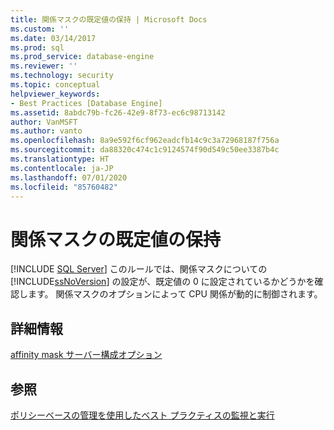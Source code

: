 ```yaml
---
title: 関係マスクの既定値の保持 | Microsoft Docs
ms.custom: ''
ms.date: 03/14/2017
ms.prod: sql
ms.prod_service: database-engine
ms.reviewer: ''
ms.technology: security
ms.topic: conceptual
helpviewer_keywords:
- Best Practices [Database Engine]
ms.assetid: 8abdc79b-fc26-42e9-8f73-ec6c98713142
author: VanMSFT
ms.author: vanto
ms.openlocfilehash: 8a9e592f6cf962eadcfb14c9c3a72968187f756a
ms.sourcegitcommit: da88320c474c1c9124574f90d549c50ee3387b4c
ms.translationtype: HT
ms.contentlocale: ja-JP
ms.lasthandoff: 07/01/2020
ms.locfileid: "85760482"
---
```

# <a name="keep-the-affinity-mask-default-value"></a>関係マスクの既定値の保持
 [!INCLUDE [SQL Server](../../includes/applies-to-version/sqlserver.md)]
  このルールでは、関係マスクについての [!INCLUDE[ssNoVersion](../../includes/ssnoversion-md.md)] の設定が、既定値の 0 に設定されているかどうかを確認します。 関係マスクのオプションによって CPU 関係が動的に制御されます。  
  
## <a name="for-more-information"></a>詳細情報  
 [affinity mask サーバー構成オプション](../../database-engine/configure-windows/affinity-mask-server-configuration-option.md)  
  
## <a name="see-also"></a>参照  
 [ポリシーベースの管理を使用したベスト プラクティスの監視と実行](../../relational-databases/policy-based-management/monitor-and-enforce-best-practices-by-using-policy-based-management.md)  
  
  
